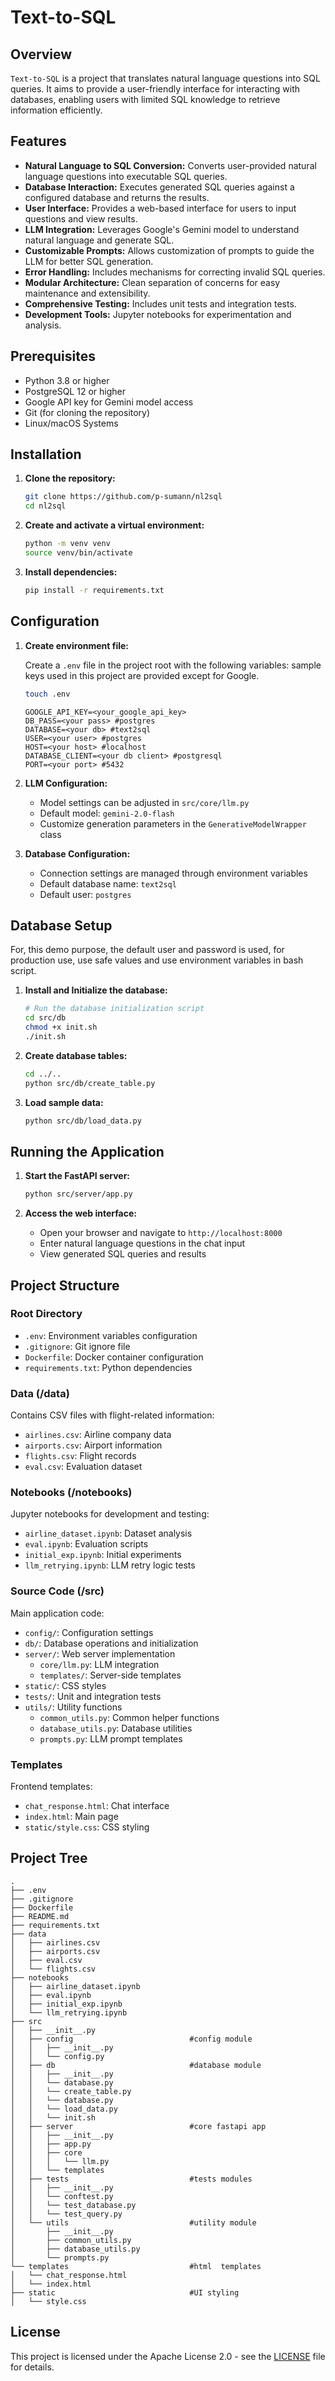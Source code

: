 # Text-to-SQL

## Overview

`Text-to-SQL` is a project that translates natural language questions into SQL queries. It aims to provide a user-friendly interface for interacting with databases, enabling users with limited SQL knowledge to retrieve information efficiently.

## Features

*   **Natural Language to SQL Conversion:** Converts user-provided natural language questions into executable SQL queries.
*   **Database Interaction:** Executes generated SQL queries against a configured database and returns the results.
*   **User Interface:** Provides a web-based interface for users to input questions and view results.
*   **LLM Integration:** Leverages Google's Gemini model to understand natural language and generate SQL.
*   **Customizable Prompts:** Allows customization of prompts to guide the LLM for better SQL generation.
*   **Error Handling:** Includes mechanisms for correcting invalid SQL queries.
*   **Modular Architecture:** Clean separation of concerns for easy maintenance and extensibility.
*   **Comprehensive Testing:** Includes unit tests and integration tests.
*   **Development Tools:** Jupyter notebooks for experimentation and analysis.

## Prerequisites

*   Python 3.8 or higher
*   PostgreSQL 12 or higher
*   Google API key for Gemini model access
*   Git (for cloning the repository)
*   Linux/macOS Systems

## Installation

1.  **Clone the repository:**

    ```bash
    git clone https://github.com/p-sumann/nl2sql
    cd nl2sql
    ```

2.  **Create and activate a virtual environment:**

    ```bash
    python -m venv venv
    source venv/bin/activate 
    ```

3.  **Install dependencies:**

    ```bash
    pip install -r requirements.txt
    ```

## Configuration

1.  **Create environment file:**

    Create a `.env` file in the project root with the following variables: sample keys used in this project are provided except for Google.

    ```bash
    touch .env
    ```

    ```
    GOOGLE_API_KEY=<your_google_api_key>
    DB_PASS=<your pass> #postgres
    DATABASE=<your db> #text2sql
    USER=<your user> #postgres
    HOST=<your host> #localhost
    DATABASE_CLIENT=<your db client> #postgresql
    PORT=<your port> #5432
    ```

2.  **LLM Configuration:**

    - Model settings can be adjusted in `src/core/llm.py`
    - Default model: `gemini-2.0-flash`
    - Customize generation parameters in the `GenerativeModelWrapper` class

3.  **Database Configuration:**

    - Connection settings are managed through environment variables
    - Default database name: `text2sql`
    - Default user: `postgres`



## Database Setup

For, this demo purpose, the default user and password is used, for production use, use safe values and use environment variables in bash script.

1.  **Install and Initialize the database:**

    ```bash
    # Run the database initialization script
    cd src/db
    chmod +x init.sh
    ./init.sh
    ```

3.  **Create database tables:**

    ```bash
    cd ../..
    python src/db/create_table.py
    ```

4.  **Load sample data:**

    ```bash
    python src/db/load_data.py
    ```

## Running the Application

1.  **Start the FastAPI server:**

    ```bash
    python src/server/app.py
    ```

2.  **Access the web interface:**

    - Open your browser and navigate to `http://localhost:8000`
    - Enter natural language questions in the chat input
    - View generated SQL queries and results

## Project Structure
### Root Directory
- `.env`: Environment variables configuration
- `.gitignore`: Git ignore file
- `Dockerfile`: Docker container configuration
- `requirements.txt`: Python dependencies

### Data (/data)
Contains CSV files with flight-related information:
- `airlines.csv`: Airline company data
- `airports.csv`: Airport information
- `flights.csv`: Flight records
- `eval.csv`: Evaluation dataset

### Notebooks (/notebooks)
Jupyter notebooks for development and testing:
- `airline_dataset.ipynb`: Dataset analysis
- `eval.ipynb`: Evaluation scripts
- `initial_exp.ipynb`: Initial experiments
- `llm_retrying.ipynb`: LLM retry logic tests

### Source Code (/src)
Main application code:
- `config/`: Configuration settings
- `db/`: Database operations and initialization
- `server/`: Web server implementation
    - `core/llm.py`: LLM integration
    - `templates/`: Server-side templates
- `static/`: CSS styles
- `tests/`: Unit and integration tests
- `utils/`: Utility functions
    - `common_utils.py`: Common helper functions
    - `database_utils.py`: Database utilities
    - `prompts.py`: LLM prompt templates

### Templates
Frontend templates:
- `chat_response.html`: Chat interface
- `index.html`: Main page
- `static/style.css`: CSS styling

## Project Tree

```
.
├── .env
├── .gitignore
├── Dockerfile
├── README.md
├── requirements.txt
├── data
│   ├── airlines.csv
│   ├── airports.csv
│   ├── eval.csv
│   └── flights.csv
├── notebooks
│   ├── airline_dataset.ipynb
│   ├── eval.ipynb
│   ├── initial_exp.ipynb
│   └── llm_retrying.ipynb
├── src
│   ├── __init__.py
│   ├── config                          #config module
│   │   ├── __init__.py
│   │   └── config.py
│   ├── db                              #database module
│   │   ├── __init__.py
│   │   └── database.py
│   │   └── create_table.py
│   │   └── database.py
│   │   └── load_data.py
│   │   └── init.sh
│   ├── server                          #core fastapi app
│   │   ├── __init__.py
│   │   ├── app.py
│   │   ├── core
│   │   │   └── llm.py
│   │   └── templates
│   ├── tests                           #tests modules
│   │   ├── __init__.py
│   │   └── conftest.py
│   │   └── test_database.py
│   │   └── test_query.py
│   └── utils                           #utility module
│       ├── __init__.py
│       ├── common_utils.py
│       ├── database_utils.py
│       └── prompts.py
└── templates                           #html  templates
│   └── chat_response.html
│   └── index.html
├── static                              #UI styling
│   └── style.css
```


## License

This project is licensed under the Apache License 2.0 - see the [LICENSE](LICENSE) file for details.